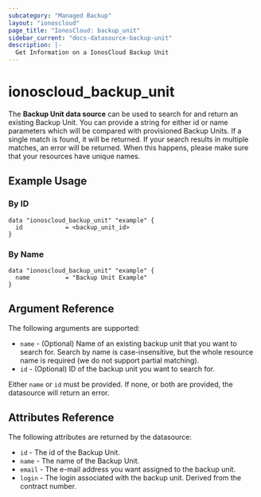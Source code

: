 ```yaml
---
subcategory: "Managed Backup"
layout: "ionoscloud"
page_title: "IonosCloud: backup_unit"
sidebar_current: "docs-datasource-backup-unit"
description: |-
  Get Information on a IonosCloud Backup Unit
---
```


# ionoscloud\_backup_unit

The **Backup Unit data source** can be used to search for and return an existing Backup Unit.
You can provide a string for either id or name parameters which will be compared with provisioned Backup Units. 
If a single match is found, it will be returned. If your search results in multiple matches, an error will be returned.
When this happens, please make sure that your resources have unique names.

## Example Usage

### By ID
```hcl
data "ionoscloud_backup_unit" "example" {
  id			= <backup_unit_id>
}
```

### By Name
```hcl
data "ionoscloud_backup_unit" "example" {
  name			= "Backup Unit Example"
}
```

## Argument Reference

The following arguments are supported:

* `name` - (Optional) Name of an existing backup unit that you want to search for. Search by name is case-insensitive, but the whole resource name is required (we do not support partial matching).
* `id` - (Optional) ID of the backup unit you want to search for.

Either `name` or `id` must be provided. If none, or both are provided, the datasource will return an error.

## Attributes Reference

The following attributes are returned by the datasource:

* `id` - The id of the Backup Unit.
* `name` - The name of the Backup Unit.
* `email` - The e-mail address you want assigned to the backup unit.
* `login` - The login associated with the backup unit. Derived from the contract number.